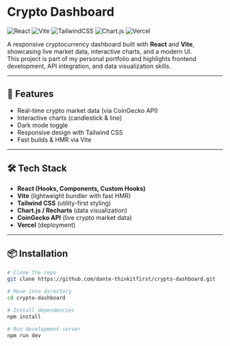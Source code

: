 # Crypto Dashboard

![React](https://img.shields.io/badge/React-20232A?style=for-the-badge&logo=react&logoColor=61DAFB)
![Vite](https://img.shields.io/badge/Vite-646CFF?style=for-the-badge&logo=vite&logoColor=white)
![TailwindCSS](https://img.shields.io/badge/Tailwind_CSS-38B2AC?style=for-the-badge&logo=tailwind-css&logoColor=white)
![Chart.js](https://img.shields.io/badge/Chart.js-FF6384?style=for-the-badge&logo=chartdotjs&logoColor=white)
![Vercel](https://img.shields.io/badge/Vercel-000000?style=for-the-badge&logo=vercel&logoColor=white)

A responsive cryptocurrency dashboard built with **React** and **Vite**, showcasing live market data, interactive charts, and a modern UI.  
This project is part of my personal portfolio and highlights frontend development, API integration, and data visualization skills.

---

## 🚀 Features
- Real-time crypto market data (via CoinGecko API)
- Interactive charts (candlestick & line)
- Dark mode toggle
- Responsive design with Tailwind CSS
- Fast builds & HMR via Vite

---

## 🛠️ Tech Stack
- **React (Hooks, Components, Custom Hooks)**
- **Vite** (lightweight bundler with fast HMR)
- **Tailwind CSS** (utility-first styling)
- **Chart.js / Recharts** (data visualization)
- **CoinGecko API** (live crypto market data)
- **Vercel** (deployment)

---

## 📦 Installation

```bash
# Clone the repo
git clone https://github.com/dante-thinkitfirst/crypto-dashboard.git

# Move into directory
cd crypto-dashboard

# Install dependencies
npm install

# Run development server
npm run dev
